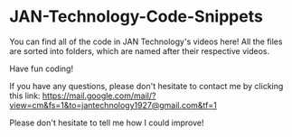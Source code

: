 # JAN-Technology-Code-Snippets

You can find all of the code in JAN Technology's videos here! All the files are sorted into folders, which are named after their respective videos.

Have fun coding!

If you have any questions, please don't hesitate to contact me by clicking this link: https://mail.google.com/mail/?view=cm&fs=1&to=jantechnology1927@gmail.com&tf=1

Please don't hesitate to tell me how I could improve!

